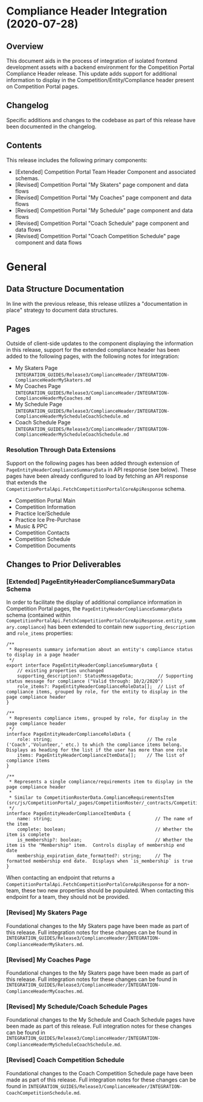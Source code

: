 # Compliance Header Integration (2020-07-28)

## Overview

This document aids in the process of integration of isolated frontend development assets with a backend environment for
the Competition Portal Compliance Header release. This update adds support for additional information to display in the
Competition/Entity/Compliance header present on Competition Portal pages.

## Changelog

Specific additions and changes to the codebase as part of this release have been documented in the changelog.

## Contents

This release includes the following primary components:

- [Extended] Competition Portal Team Header Component and associated schemas.
- [Revised] Competition Portal "My Skaters" page component and data flows
- [Revised] Competition Portal "My Coaches" page component and data flows
- [Revised] Competition Portal "My Schedule" page component and data flows
- [Revised] Competition Portal "Coach Schedule" page component and data flows
- [Revised] Competition Portal "Coach Competition Schedule" page component and data flows

# General

## Data Structure Documentation

In line with the previous release, this release utilizes a "documentation in place" strategy to document data
structures.

## Pages

Outside of client-side updates to the component displaying the information in this release, support for the extended
compliance header has been added to the following pages, with the following notes for integration:

- My Skaters Page `INTEGRATION_GUIDES/Release3/ComplianceHeader/INTEGRATION-ComplianceHeaderMySkaters.md`
- My Coaches Page `INTEGRATION_GUIDES/Release3/ComplianceHeader/INTEGRATION-ComplianceHeaderMyCoaches.md`
- My Schedule Page `INTEGRATION_GUIDES/Release3/ComplianceHeader/INTEGRATION-ComplianceHeaderMyScheduleCoachSchedule.md`
- Coach Schedule Page `INTEGRATION_GUIDES/Release3/ComplianceHeader/INTEGRATION-ComplianceHeaderMyScheduleCoachSchedule.md`

### Resolution Through Data Extensions

Support on the following pages has been added through extension of `PageEntityHeaderComplianceSummaryData` in API
response (see below). These pages have been already configured to load by fetching an API response that extends the
`CompetitionPortalApi.FetchCompetitionPortalCoreApiResponse` schema.

- Competition Portal Main
- Competition Information
- Practice Ice/Schedule
- Practice Ice Pre-Purchase
- Music & PPC
- Competition Contacts
- Competition Schedule
- Competition Documents

## Changes to Prior Deliverables

### [Extended] PageEntityHeaderComplianceSummaryData Schema

In order to facilitate the display of additional compliance information in Competition Portal pages, the
`PageEntityHeaderComplianceSummaryData` schema (contained within
`CompetitionPortalApi.FetchCompetitionPortalCoreApiResponse.entity_summary.compliance`) has been extended to contain new
`supporting_description` and `role_items` properties:

```
/**
 * Represents summary information about an entity's compliance status to display in a page header
 */
export interface PageEntityHeaderComplianceSummaryData {
    // existing properties unchanged
    supporting_description?: StatusMessageData;         // Supporting status message for compliance ("Valid through: 10/2/2020")
    role_items?: PageEntityHeaderComplianceRoleData[];  // List of compliance items, grouped by role, for the entity to display in the page compliance header
}

/**
 * Represents compliance items, grouped by role, for display in the page compliance header
 */
interface PageEntityHeaderComplianceRoleData {
    role: string;                                   // The role ('Coach','Volunteer,' etc.) to which the compliance items belong.  Displays as heading for the list if the user has more than one role
    items: PageEntityHeaderComplianceItemData[];    // The list of compliance items
}

/**
 * Represents a single compliance/requirements item to display in the page compliance header
 *
 * Similar to CompetitionRosterData.ComplianceRequirementsItem (src/js/CompetitionPortal/_pages/CompetitionRoster/_contracts/CompetitionRosterDataContracts.ts:30)
 */
interface PageEntityHeaderComplianceItemData {
    name: string;                                      // The name of the item
    complete: boolean;                                 // Whether the item is complete
    is_membership?: boolean;                           // Whether the item is the "Membership" item.  Controls display of membership end date
    membership_expiration_date_formatted?: string;     // The formatted membership end date.  Displays when `is_membership` is true
}
```

When contacting an endpoint that returns a `CompetitionPortalApi.FetchCompetitionPortalCoreApiResponse` for a non-team,
these two new properties should be populated. When contacting this endpoint for a team, they should not be provided.

### [Revised] My Skaters Page

Foundational changes to the My Skaters page have been made as part of this release. Full integration notes for these
changes can be found in `INTEGRATION_GUIDES/Release3/ComplianceHeader/INTEGRATION-ComplianceHeaderMySkaters.md`.

### [Revised] My Coaches Page

Foundational changes to the My Skaters page have been made as part of this release. Full integration notes for these
changes can be found in `INTEGRATION_GUIDES/Release3/ComplianceHeader/INTEGRATION-ComplianceHeaderMyCoaches.md`.

### [Revised] My Schedule/Coach Schedule Pages

Foundational changes to the My Schedule and Coach Schedule pages have been made as part of this release. Full
integration notes for these changes can be found in
`INTEGRATION_GUIDES/Release3/ComplianceHeader/INTEGRATION-ComplianceHeaderMyScheduleCoachSchedule.md`.

### [Revised] Coach Competition Schedule

Foundational changes to the Coach Competition Schedule page have been made as part of this release. Full integration notes for these
changes can be found in `INTEGRATION_GUIDES/Release3/ComplianceHeader/INTEGRATION-CoachCompetitionSchedule.md`.
